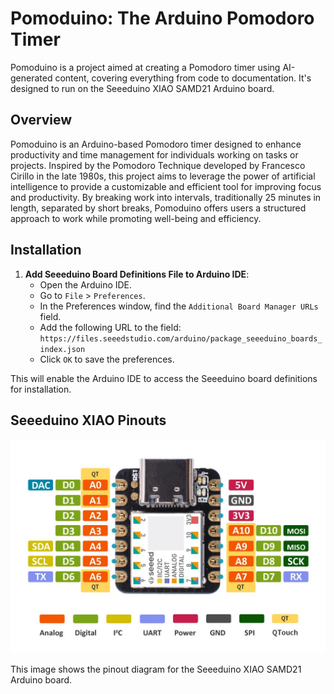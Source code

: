 # Pomoduino: The Arduino Pomodoro Timer

Pomoduino is a project aimed at creating a Pomodoro timer using AI-generated content, covering everything from code to documentation. It's designed to run on the Seeeduino XIAO SAMD21 Arduino board.

## Overview

Pomoduino is an Arduino-based Pomodoro timer designed to enhance productivity and time management for individuals working on tasks or projects. Inspired by the Pomodoro Technique developed by Francesco Cirillo in the late 1980s, this project aims to leverage the power of artificial intelligence to provide a customizable and efficient tool for improving focus and productivity. By breaking work into intervals, traditionally 25 minutes in length, separated by short breaks, Pomoduino offers users a structured approach to work while promoting well-being and efficiency.

## Installation

1. **Add Seeeduino Board Definitions File to Arduino IDE**:
   - Open the Arduino IDE.
   - Go to `File` > `Preferences`.
   - In the Preferences window, find the `Additional Board Manager URLs` field.
   - Add the following URL to the field: `https://files.seeedstudio.com/arduino/package_seeeduino_boards_index.json`
   - Click `OK` to save the preferences.

This will enable the Arduino IDE to access the Seeeduino board definitions for installation.

## Seeeduino XIAO Pinouts

![Seeeduino XIAO Pinouts](./resources/Seeeduino-XIAO-pinout-1.jpg)

This image shows the pinout diagram for the Seeeduino XIAO SAMD21 Arduino board.
